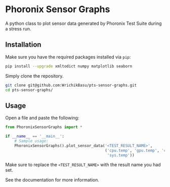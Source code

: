 # Phoronix Sensor Graphs
A python class to plot sensor data generated by Phoronix Test Suite during a stress run.

## Installation

Make sure you have the required packages installed via `pip`:

```bash
pip install --upgrade xmltodict numpy matplotlib seaborn
```

Simply clone the repository.

```bash
git clone git@github.com:WrichikBasu/pts-sensor-graphs.git
cd pts-sensor-graphs/
```

## Usage

Open a file and paste the following:

```python
from PhoronixSensorGraphs import *

if __name__ == '__main__':
    # Sample usage:
    PhoronixSensorGraphs().plot_sensor_data('<TEST_RESULT_NAME>',
                                            ('cpu.temp', 'gpu.temp', 'cpu.usage', 'gpu.usage', 'memory.usage',
                                             'sys.temp'))
```

Make sure to replace the `<TEST_RESULT_NAME>` with the result name you had set.

See the documentation for more information.

